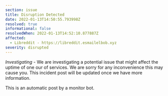 ```yaml
---
section: issue
title: Disruption Detected
date: 2022-01-13T14:50:55.793998Z
resolved: true
informational: false
resolvedWhen: 2022-01-13T14:52:10.877887Z
affected:
  - Libreddit - https://libreddit.esmailelbob.xyz
severity: disrupted
---
```

*Investigating* - We are investigating a potential issue that might affect the uptime of one our of services. We are sorry for any inconvenience this may cause you. This incident post will be updated once we have more information.

This is an automatic post by a monitor bot.
        